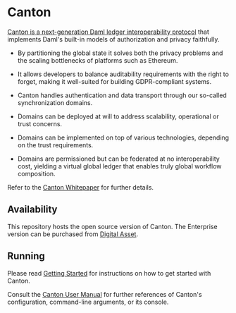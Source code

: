 # Canton

[Canton is a next-generation Daml ledger interoperability protocol](https://docs.daml.com/canton/about.html) that implements Daml's built-in models of authorization and
privacy faithfully.

* By partitioning the global state it solves both the privacy problems and the scaling bottlenecks of platforms such as
  Ethereum.

* It allows developers to balance auditability requirements with the right to forget, making it well-suited for building
  GDPR-compliant systems.

* Canton handles authentication and data transport through our so-called synchronization domains.

* Domains can be deployed at will to address scalability, operational or trust concerns.

* Domains can be implemented on top of various technologies, depending on the trust requirements.

* Domains are permissioned but can be federated at no interoperability cost, yielding a virtual global ledger that enables
  truly global workflow composition.

Refer to the [Canton Whitepaper](https://www.canton.io/publications/canton-whitepaper.pdf) for further details.

## Availability

This repository hosts the open source version of Canton. The Enterprise version can be purchased from [Digital Asset](https://digitalasset.com/products).

## Running

Please read [Getting Started](https://docs.daml.com/canton/tutorials/getting_started.html)
for instructions on how to get started with Canton.

Consult the [Canton User Manual](https://docs.daml.com/canton/about.html) for further
references of Canton's configuration, command-line arguments, or its console.
